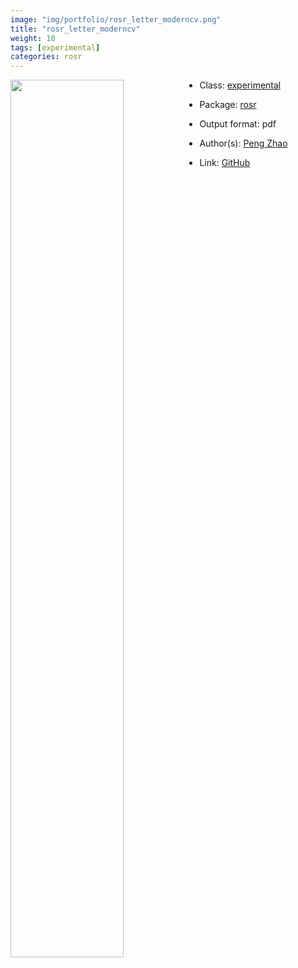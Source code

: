 ```yaml
---
image: "img/portfolio/rosr_letter_moderncv.png"
title: "rosr_letter_moderncv"
weight: 10
tags: [experimental]
categories: rosr
---
```




<!--more-->

<a href="../../img/portfolio/rosr_letter_moderncv.png"><img class = "jf-image-shadow" src="../../img/portfolio/rosr_letter_moderncv.png" style="display: block; margin: auto;" width="60%"  align="left"></a>

- Class: [experimental](../../tags/experimental)
- Package: [rosr](rosr)
- Output format: pdf

- Author(s): [Peng Zhao](https://pzhao.org)
- Link: [GitHub](https://github.com/pzhaonet/rosr)


